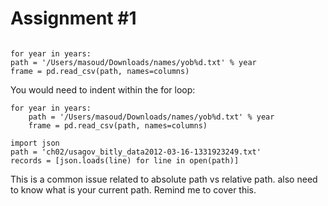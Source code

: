 # Assignment #1

```

for year in years:
path = '/Users/masoud/Downloads/names/yob%d.txt' % year
frame = pd.read_csv(path, names=columns)

```

You would need to indent within the for loop:

```
for year in years:
    path = '/Users/masoud/Downloads/names/yob%d.txt' % year
    frame = pd.read_csv(path, names=columns)
```

```
import json
path = 'ch02/usagov_bitly_data2012-03-16-1331923249.txt' 
records = [json.loads(line) for line in open(path)]
```

This is a common issue related to absolute path vs relative path. also need to know what is your current path. Remind me to cover this.
